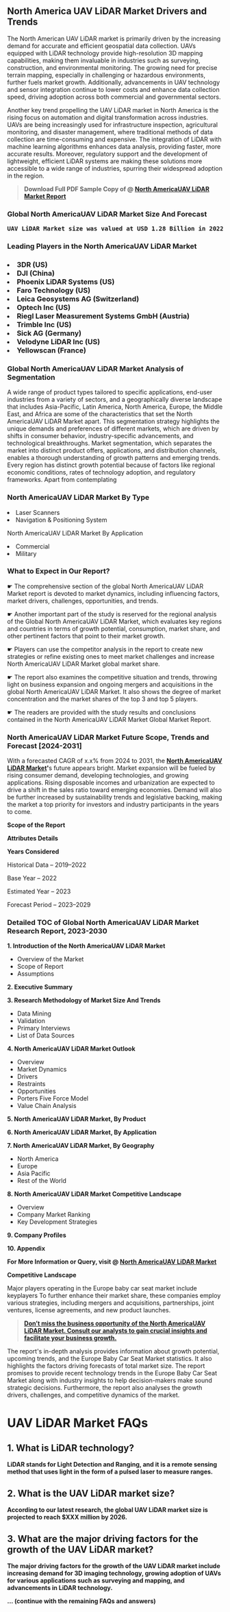 <p> <h2>North America UAV LiDAR Market Drivers and Trends</h2><p>The North American UAV LiDAR market is primarily driven by the increasing demand for accurate and efficient geospatial data collection. UAVs equipped with LiDAR technology provide high-resolution 3D mapping capabilities, making them invaluable in industries such as surveying, construction, and environmental monitoring. The growing need for precise terrain mapping, especially in challenging or hazardous environments, further fuels market growth. Additionally, advancements in UAV technology and sensor integration continue to lower costs and enhance data collection speed, driving adoption across both commercial and governmental sectors.</p><p>Another key trend propelling the UAV LiDAR market in North America is the rising focus on automation and digital transformation across industries. UAVs are being increasingly used for infrastructure inspection, agricultural monitoring, and disaster management, where traditional methods of data collection are time-consuming and expensive. The integration of LiDAR with machine learning algorithms enhances data analysis, providing faster, more accurate results. Moreover, regulatory support and the development of lightweight, efficient LiDAR systems are making these solutions more accessible to a wide range of industries, spurring their widespread adoption in the region.</p></p><blockquote id="" class=""><strong>Download Full PDF Sample Copy of @&nbsp;<a href="https://www.verifiedmarketreports.com/download-sample/?rid=709104&utm_source=GitHub-Jan&utm_medium=262" target="_blank">North AmericaUAV LiDAR Market Report</a>&nbsp;&nbsp;</strong></blockquote><h3 id="" class=""><strong>Global&nbsp;North AmericaUAV LiDAR Market Size And Forecast</strong></h3><pre class="reader-text-block__code-block"><strong>UAV LiDAR Market size was valued at USD 1.28 Billion in 2022 and is projected to reach USD 3.46 Billion by 2030, growing at a CAGR of 13.12% from 2024 to 2030.</strong></pre><h3 id="" class="">Leading Players in the&nbsp;North AmericaUAV LiDAR Market</h3><h3 class=""></Li><Li>3DR (US)</Li><Li> DJI (China)</Li><Li> Phoenix LiDAR Systems (US)</Li><Li> Faro Technology (US)</Li><Li> Leica Geosystems AG (Switzerland)</Li><Li> Optech Inc (US)</Li><Li> Riegl Laser Measurement Systems GmbH (Austria)</Li><Li> Trimble Inc (US)</Li><Li> Sick AG (Germany)</Li><Li> Velodyne LiDAR Inc (US)</Li><Li> Yellowscan (France)</h3><h3 id="" class="">Global&nbsp;North AmericaUAV LiDAR Market Analysis of Segmentation</h3><p id="" class="">A wide range of product types tailored to specific applications, end-user industries from a variety of sectors, and a geographically diverse landscape that includes Asia-Pacific, Latin America, North America, Europe, the Middle East, and Africa are some of the characteristics that set the North AmericaUAV LiDAR Market apart. This segmentation strategy highlights the unique demands and preferences of different markets, which are driven by shifts in consumer behavior, industry-specific advancements, and technological breakthroughs. Market segmentation, which separates the market into distinct product offers, applications, and distribution channels, enables a thorough understanding of growth patterns and emerging trends. Every region has distinct growth potential because of factors like regional economic conditions, rates of technology adoption, and regulatory frameworks. Apart from contemplating</p><h3 id="" class="">North AmericaUAV LiDAR Market&nbsp;By Type</h3><p></Li><Li>Laser Scanners</Li><Li> Navigation & Positioning System</p><div class="" data-test-id=""><p>North AmericaUAV LiDAR Market&nbsp;By Application</p></div><p class=""></Li><Li>Commercial</Li><Li> Military</p><div class="" data-test-id=""><h3><span class="">What to Expect in Our Report?</span></h3></div><div class="" data-test-id=""><p><span class="">☛ The comprehensive section of the global North AmericaUAV LiDAR Market report is devoted to market dynamics, including influencing factors, market drivers, challenges, opportunities, and trends.</span></p></div><div class="" data-test-id=""><p><span class="">☛ Another important part of the study is reserved for the regional analysis of the Global North AmericaUAV LiDAR Market, which evaluates key regions and countries in terms of growth potential, consumption, market share, and other pertinent factors that point to their market growth.</span></p></div><div class="" data-test-id=""><p><span class="">☛ Players can use the competitor analysis in the report to create new strategies or refine existing ones to meet market challenges and increase North AmericaUAV LiDAR Market global market share.</span></p></div><div class="" data-test-id=""><p><span class="">☛ The report also examines the competitive situation and trends, throwing light on business expansion and ongoing mergers and acquisitions in the global North AmericaUAV LiDAR Market. It also shows the degree of market concentration and the market shares of the top 3 and top 5 players.</span></p></div><div class="" data-test-id=""><p><span class="">☛ The readers are provided with the study results and conclusions contained in the North AmericaUAV LiDAR Market Global Market Report.</span></p></div><div class="" data-test-id=""><h3><span class="">North AmericaUAV LiDAR Market Future Scope, Trends and Forecast [2024-2031]</span></h3></div><div class="" data-test-id=""><p><span class="">With a forecasted CAGR of x.x% from 2024 to 2031, the <strong><a href="https://www.verifiedmarketreports.com/download-sample/?rid=709104&utm_source=GitHub-Jan&utm_medium=262" target="_blank">North AmericaUAV LiDAR Market</a>'</strong>s future appears bright. Market expansion will be fueled by rising consumer demand, developing technologies, and growing applications. Rising disposable incomes and urbanization are expected to drive a shift in the sales ratio toward emerging economies. Demand will also be further increased by sustainability trends and legislative backing, making the market a top priority for investors and industry participants in the years to come.</span></p><p id="ember66" class="ember-view reader-text-block__paragraph"><strong>Scope of the Report</strong></p><p id="ember67" class="ember-view reader-text-block__paragraph"><strong>Attributes Details</strong></p><p id="ember68" class="ember-view reader-text-block__paragraph"><strong>Years Considered</strong></p><p id="ember69" class="ember-view reader-text-block__paragraph">Historical Data &ndash; 2019&ndash;2022</p><p id="ember70" class="ember-view reader-text-block__paragraph">Base Year &ndash; 2022</p><p id="ember71" class="ember-view reader-text-block__paragraph">Estimated Year &ndash; 2023</p><p id="ember72" class="ember-view reader-text-block__paragraph">Forecast Period &ndash; 2023&ndash;2029</p></div><h3 id="" class="">Detailed TOC of Global North AmericaUAV LiDAR Market Research Report, 2023-2030</h3><p id="" class=""><strong>1. Introduction of the North AmericaUAV LiDAR Market</strong></p><ul><li>Overview of the Market</li><li>Scope of Report</li><li>Assumptions</li></ul><p id="" class=""><strong>2. Executive Summary</strong></p><p id="" class=""><strong>3. Research Methodology of Market Size And Trends</strong></p><ul><li>Data Mining</li><li>Validation</li><li>Primary Interviews</li><li>List of Data Sources</li></ul><p id="" class=""><strong>4. North AmericaUAV LiDAR Market Outlook</strong></p><ul><li>Overview</li><li>Market Dynamics</li><li>Drivers</li><li>Restraints</li><li>Opportunities</li><li>Porters Five Force Model</li><li>Value Chain Analysis</li></ul><p id="" class=""><strong>5. North AmericaUAV LiDAR Market, By Product</strong></p><p id="" class=""><strong>6. North AmericaUAV LiDAR Market, By Application</strong></p><p id="" class=""><strong>7. North AmericaUAV LiDAR Market, By Geography</strong></p><ul><li>North America</li><li>Europe</li><li>Asia Pacific</li><li>Rest of the World</li></ul><p id="" class=""><strong>8. North AmericaUAV LiDAR Market Competitive Landscape</strong></p><ul><li>Overview</li><li>Company Market Ranking</li><li>Key Development Strategies</li></ul><p id="" class=""><strong>9. Company Profiles</strong></p><p id="" class=""><strong>10. Appendix</strong></p><p><strong>For More Information or Query, visit&nbsp;@ <a href="https://www.verifiedmarketreports.com/product/uav-lidar-market/" target="_blank">North AmericaUAV LiDAR Market</a></strong></p><p id="ember61" class="ember-view reader-text-block__paragraph"><strong>Competitive Landscape</strong></p><p id="ember62" class="ember-view reader-text-block__paragraph">Major players operating in the Europe baby car seat market include keyplayers To further enhance their market share, these companies employ various strategies, including mergers and acquisitions, partnerships, joint ventures, license agreements, and new product launches.</p><blockquote id="ember63" class="ember-view reader-text-block__blockquote"><strong><a href="https://www.verifiedmarketreports.com/download-sample/?rid=709104&utm_source=GitHub-Jan&utm_medium=262" target="_blank">Don&rsquo;t miss the business opportunity of the North AmericaUAV LiDAR Market. Consult our analysts to gain crucial insights and facilitate your business growth.</a></strong></blockquote><p id="ember64" class="ember-view reader-text-block__paragraph">The report's in-depth analysis provides information about growth potential, upcoming trends, and the Europe Baby Car Seat Market statistics. It also highlights the factors driving forecasts of total market size. The report promises to provide recent technology trends in the Europe Baby Car Seat Market along with industry insights to help decision-makers make sound strategic decisions. Furthermore, the report also analyses the growth drivers, challenges, and competitive dynamics of the market.</p><p class="ember-view reader-text-block__paragraph"><strong><h1>UAV LiDAR Market FAQs</h1><h2>1. What is LiDAR technology?</h2><p>LiDAR stands for Light Detection and Ranging, and it is a remote sensing method that uses light in the form of a pulsed laser to measure ranges.</p><h2>2. What is the UAV LiDAR market size?</h2><p>According to our latest research, the global UAV LiDAR market size is projected to reach $XXX million by 2026.</p><h2>3. What are the major driving factors for the growth of the UAV LiDAR market?</h2><p>The major driving factors for the growth of the UAV LiDAR market include increasing demand for 3D imaging technology, growing adoption of UAVs for various applications such as surveying and mapping, and advancements in LiDAR technology.</p>... (continue with the remaining FAQs and answers)</body></html></strong></p>
